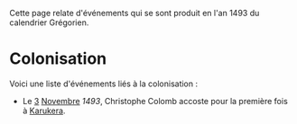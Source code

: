 <!-- TITLE: 1493 -->
<!-- SUBTITLE: Événements de 1493 -->

Cette page relate d'événements qui se sont produit en l'an 1493 du calendrier Grégorien.

# Colonisation
Voici une liste d'événements liés à la colonisation :
* Le [3](/histoire/date/calendrier-gregorien/par-jour/03) [Novembre](/histoire/date/calendrier-gregorien/par-mois/novembre) *1493*, Christophe Colomb accoste pour la première fois à [Karukera](/geographie/ile/caraibes/midi/karukera).